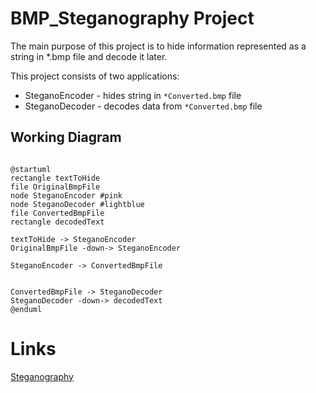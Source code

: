 # BMP_Steganography Project

The main purpose of this project is to hide information represented as a string in *.bmp file and decode it later.

This project consists of two applications:
 - SteganoEncoder - hides string in `*Converted.bmp` file
 - SteganoDecoder - decodes data from `*Converted.bmp` file

## Working Diagram

```plantuml

@startuml
rectangle textToHide
file OriginalBmpFile 
node SteganoEncoder #pink
node SteganoDecoder #lightblue
file ConvertedBmpFile
rectangle decodedText

textToHide -> SteganoEncoder
OriginalBmpFile -down-> SteganoEncoder

SteganoEncoder -> ConvertedBmpFile


ConvertedBmpFile -> SteganoDecoder
SteganoDecoder -down-> decodedText
@enduml

```

# Links

[Steganography](https://en.wikipedia.org/wiki/Steganography)
